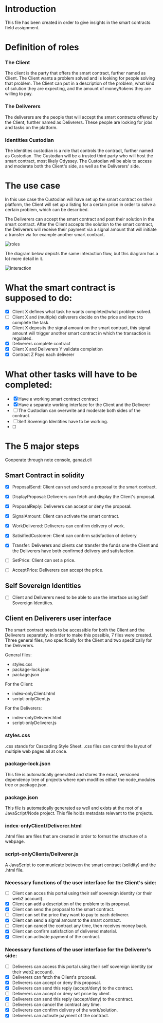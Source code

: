 # Introduction
This file has been created in order to give insights in the smart contracts field assignment. 

# Definition of roles
### **The Client**
The client is the party that offers the smart contract, further named as Client. The Client wants a problem solved and is looking for people solving that problem. The Client can put in a description of the problem, what kind of solution they are expecting, and the amount of money/tokens they are willing to pay.

### **The Deliverers**
The deliverers are the people that will accept the smart contracts offered by the Client, further named as Deliverers. These people are looking for jobs and tasks on the platform.

### **Identities Custodian**
The identities custodian is a role that controls the contract, further named as Custodian. The Custodian will be a trusted third party who will host the smart contract, most likely Odyssey. The Custodian wil be able to access and moderate both the Client's side, as well as the Deliverers' side.

# The use case
In this use case the Custodian will have set up the smart contract on their platform, the Client will set up a listing for a certain price in order to solve a certain problem, which can be described.

The Deliverers can accept the smart contract and post their solution in the smart contract. After the Client accepts the solution to the smart contract, the Deliverers will receive their payment via a signal amount that will initiate a transfer via for example another smart contract.

![roles](https://user-images.githubusercontent.com/58250102/97601650-12614f00-1a13-11eb-9060-1010acbd2382.png)

The diagram below depicts the same interaction flow, but this diagram has a lot more detail in it.

![interaction](https://imgur.com/a/edcLsjm)


# What the smart contract is supposed to do:
- [x] Client X defines what task he wants completed/what problem solved.
- [ ] Client X and (multiple) deliverers decide on the price and input to complete the task.
- [x] Client X deposits the signal amount on the smart contract, this signal amount will trigger another smart contract in which the transaction is regulated.
- [x] Deliverers complete contract
- [x] Client X and Deliverers Y validate completion
- [x] Contract Z Pays each deliverer

# What other tasks will have to be completed:
- [x] Have a working smart contract contract
- [x] Have a separate working interface for the Client and the Deliverer
- [ ] The Custodian can overwrite and moderate both sides of the contract.
- [ ] Self Sovereign Identities have to be working.
- [ ] 

# The 5 major steps
Cooperate through note console, ganazi.cli

## Smart Contract in solidity
- [x] ProposalSend: Client can set and send a proposal to the smart contract.
- [x] DisplayProposal: Deliverers can fetch and display the Client's proposal.
- [x] ProposalReply: Deliverers can accept or deny the proposal.
- [x] SignalAmount: Client can activate the smart contract.
- [x] WorkDelivered: Deliverers can confirm delivery of work.
- [x] SatisifiedCustomer: Client can confirm satisfaction of delivery
- [x] Transfer: Deliverers and clients can transfer the funds one the Client and the Deliverers have both confirmed delivery and satisfaction.
- [ ] SetPrice: Client can set a price.
- [ ] AcceptPrice: Deliverers can accept the price.


## Self Sovereign Identities
- [ ] Client and Deliverers need to be able to use the interface using Self Sovereign Identities.

## Client en Deliverers user interface
The smart contract needs to be accessible for both the Client and the Deliverers separately. In order to make this possible, 7 files were created. Three general files, two specifically for the Client and two specifically for the Deliverers.

General files:
* styles.css
* package-lock.json
* package.json

For the Client:
* index-onlyClient.html
* script-onlyClient.js

For the Deliverers:
* index-onlyDeliverer.html
* script-onlyDeliverer.js

### **styles.css**
.css stands for Cascading Style Sheet. .css files can control the layout of multiple web pages all at once.

### **package-lock.json**
This file is automatically generated and stores the exact, versioned dependency tree of projects where npm modifies either the node_modules tree or package.json.

### **package.json**
This file is automatically generated as well and exists at the root of a JavaScript/Node project. This file holds metadata relevant to the projects.

### **index-onlyClient/Deliverer.html**
.html files are files that are created in order to format the structure of a webpage.

### **script-onlyClients/Deliverer.js**
A JavaScript to communicate between the smart contract (solidity) and the .html file.

### **Necessary functions of the user interface for the Client's side:**
- [ ] Client can acces this portal using their self sovereign identity (or their web2 account).
- [x] Client can add a description of the problem to its proposal.
- [x] Client can send the proposal to the smart contract.
- [ ] Client can set the price they want to pay to each deliverer.
- [x] Client can send a signal amount to the smart contract.
- [ ] Client can cancel the contract any time, then receives money back.
- [x] Client can confirm satisfaction of delivered material.
- [x] Client can activate payment of the contract.

### **Necessary functions of the user interface for the Deliverer's side:**
- [ ] Deliverers can access this portal using their self sovereign identity (or their web2 account).
- [x] Deliverers can fetch the Client's proposal.
- [x] Deliverers can accept or deny this proposal.
- [x] Deliverers can send this reply (accept/deny) to the contract.
- [ ] Deliverers can accept or deny set price by client.
- [x] Deliverers can send this reply (accept/deny) to the contract.
- [ ] Deliverers can cancel the contract any time.
- [x] Deliverers can confirm delivery of the work/solution.
- [x] Deliverers can activate payment of the contract.
